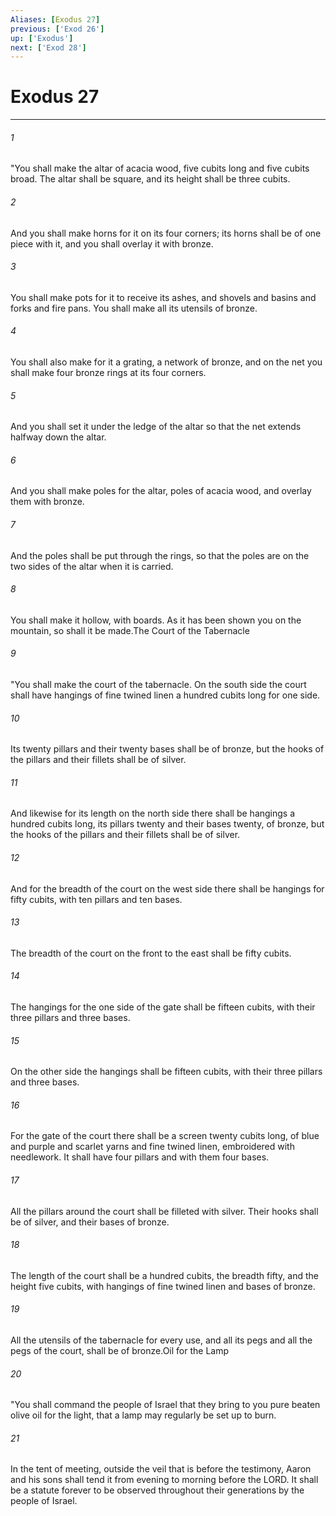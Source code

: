 ```yaml
---
Aliases: [Exodus 27]
previous: ['Exod 26']
up: ['Exodus']
next: ['Exod 28']
---
```

# Exodus 27

***

 

###### 1 
"You shall make the altar of acacia wood, five cubits long and five cubits broad. The altar shall be square, and its height shall be three cubits. 
 

###### 2 
And you shall make horns for it on its four corners; its horns shall be of one piece with it, and you shall overlay it with bronze. 
 

###### 3 
You shall make pots for it to receive its ashes, and shovels and basins and forks and fire pans. You shall make all its utensils of bronze. 
 

###### 4 
You shall also make for it a grating, a network of bronze, and on the net you shall make four bronze rings at its four corners. 
 

###### 5 
And you shall set it under the ledge of the altar so that the net extends halfway down the altar. 
 

###### 6 
And you shall make poles for the altar, poles of acacia wood, and overlay them with bronze. 
 

###### 7 
And the poles shall be put through the rings, so that the poles are on the two sides of the altar when it is carried. 
 

###### 8 
You shall make it hollow, with boards. As it has been shown you on the mountain, so shall it be made.The Court of the Tabernacle
 
 

###### 9 
"You shall make the court of the tabernacle. On the south side the court shall have hangings of fine twined linen a hundred cubits long for one side. 
 

###### 10 
Its twenty pillars and their twenty bases shall be of bronze, but the hooks of the pillars and their fillets shall be of silver. 
 

###### 11 
And likewise for its length on the north side there shall be hangings a hundred cubits long, its pillars twenty and their bases twenty, of bronze, but the hooks of the pillars and their fillets shall be of silver. 
 

###### 12 
And for the breadth of the court on the west side there shall be hangings for fifty cubits, with ten pillars and ten bases. 
 

###### 13 
The breadth of the court on the front to the east shall be fifty cubits. 
 

###### 14 
The hangings for the one side of the gate shall be fifteen cubits, with their three pillars and three bases. 
 

###### 15 
On the other side the hangings shall be fifteen cubits, with their three pillars and three bases. 
 

###### 16 
For the gate of the court there shall be a screen twenty cubits long, of blue and purple and scarlet yarns and fine twined linen, embroidered with needlework. It shall have four pillars and with them four bases. 
 

###### 17 
All the pillars around the court shall be filleted with silver. Their hooks shall be of silver, and their bases of bronze. 
 

###### 18 
The length of the court shall be a hundred cubits, the breadth fifty, and the height five cubits, with hangings of fine twined linen and bases of bronze. 
 

###### 19 
All the utensils of the tabernacle for every use, and all its pegs and all the pegs of the court, shall be of bronze.Oil for the Lamp
 
 

###### 20 
"You shall command the people of Israel that they bring to you pure beaten olive oil for the light, that a lamp may regularly be set up to burn. 
 

###### 21 
In the tent of meeting, outside the veil that is before the testimony, Aaron and his sons shall tend it from evening to morning before the LORD. It shall be a statute forever to be observed throughout their generations by the people of Israel.
 

